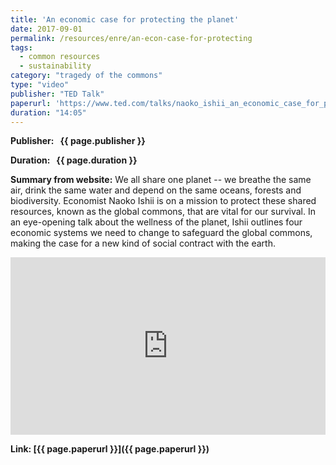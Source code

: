 ```yaml
---
title: 'An economic case for protecting the planet'
date: 2017-09-01
permalink: /resources/enre/an-econ-case-for-protecting
tags:
  - common resources
  - sustainability
category: "tragedy of the commons"
type: "video"
publisher: "TED Talk"
paperurl: 'https://www.ted.com/talks/naoko_ishii_an_economic_case_for_protecting_the_planet/transcript?subtitle=en'
duration: "14:05"
---
```


<!-- Google tag (gtag.js) -->
<script async src="https://www.googletagmanager.com/gtag/js?id=G-Q95WSVMDNZ"></script>
<script>
  window.dataLayer = window.dataLayer || [];
  function gtag(){dataLayer.push(arguments);}
  gtag('js', new Date());

  gtag('config', 'G-Q95WSVMDNZ');
</script>

**<span class="bold-podcast">Publisher: </span>&nbsp;<span class="text-podcast"> {{ page.publisher }}</span>**

**<span class="bold-podcast">Duration: </span>&nbsp;<span class="text-podcast"> {{ page.duration }}</span>**

**<span class="bold-podcast">Summary from website:</span>**
We all share one planet -- we breathe the same air, drink the same water and depend on the same oceans, forests and biodiversity. Economist Naoko Ishii is on a mission to protect these shared resources, known as the global commons, that are vital for our survival. In an eye-opening talk about the wellness of the planet, Ishii outlines four economic systems we need to change to safeguard the global commons, making the case for a new kind of social contract with the earth.

<div style="max-width:1024px">
  <div style="position:relative;height:0;padding-bottom:56.25%">
    <iframe src="https://embed.ted.com/talks/naoko_ishii_an_economic_case_for_protecting_the_planet" 
            width="1024" 
            height="576" 
            title="An economic case for protecting the planet" 
            style="position:absolute;left:0;top:0;width:100%;height:100%;"  
            frameborder="0" 
            scrolling="no" 
            allowfullscreen 
            onload="window.parent.postMessage('iframeLoaded', 'https://embed.ted.com')">
    </iframe>
  </div>
</div>

**<span class="small-podcast">Link:</span>&nbsp;<span class="links-podcast">[{{ page.paperurl }}]({{ page.paperurl }})</span>**